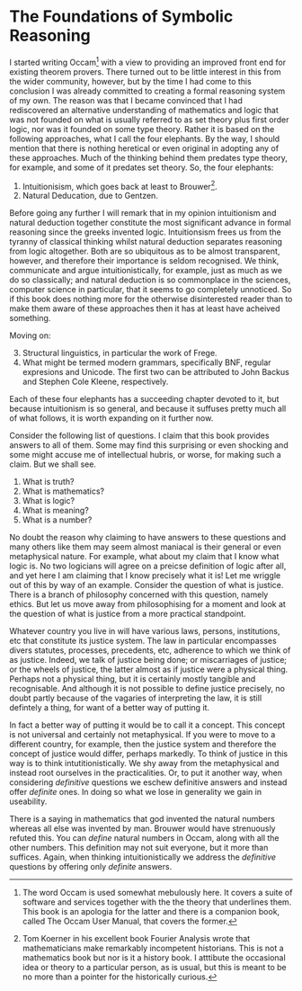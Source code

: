 # The Foundations of Symbolic Reasoning

I started writing Occam[^1] with a view to providing an improved front end for existing theorem provers.
There turned out to be little interest in this from the wider community, however, but by the time I had come to this conclusion I was already committed to creating a formal reasoning system of my own.
The reason was that I became convinced that I had rediscovered an alternative understanding of mathematics and logic that was not founded on what is usually referred to as set theory plus first order logic, nor was it founded on some type theory. 
Rather it is based on the following approaches, what I call the four elephants.
By the way, I should mention that there is nothing heretical or even original in adopting any of these approaches.
Much of the thinking behind them predates type theory, for example, and some of it predates set theory.
So, the four elephants:

1. Intuitionisism, which goes back at least to Brouwer[^2].
2. Natural Deducation, due to Gentzen.

Before going any further I will remark that in my opinion intuitionism and natural deduction together constitute the most significant advance in formal reasoning since the greeks invented logic.
Intuitionsism frees us from the tyranny of classical thinking whilst natural deduction separates reasoning from logic altogether.
Both are so ubiquitous as to be almost transparent, however, and therefore their importance is seldom recognised.
We think, communicate and argue intuitionistically, for example, just as much as we do so classically;
and natural deduction is so commonplace in the sciences, computer science in particular, that it seems to go completely unnoticed.
So if this book does nothing more for the otherwise disinterested reader than to make them aware of these approaches then it has at least have acheived something.

Moving on:

3. Structural linguistics, in particular the work of Frege.
4. What might be termed modern grammars, specifically BNF, regular expresions and Unicode. 
The first two can be attributed to John Backus and Stephen Cole Kleene, respectively.

Each of these four elephants has a succeeding chapter devoted to it,
but because intuitionism is so general, and because it suffuses pretty much all of what follows, it is worth expanding on it further now.

Consider the following list of questions.
I claim that this book provides answers to all of them.
Some may find this surprising or even shocking and some might accuse me of intellectual hubris, or worse, for making such a claim.
But we shall see.

1. What is truth?
2. What is mathematics?
3. What is logic?
4. What is meaning? 
5. What is a number? 

No doubt the reason why claiming to have answers to these questions and many others like them may seem almost maniacal is their general or even metaphysical nature. 
For example, what about my claim that I know what logic is.
No two logicians will agree on a preicse definition of logic after all, and yet here I am claiming that I know precisely what it is! Let me wriggle out of this by way of an example. 
Consider the question of what is justice.
There is a branch of philosophy concerned with this question, namely ethics.
But let us move away from philosophising for a moment and look at the question of what is justice from a more practical standpoint.

Whatever country you live in will have various laws, persons, institutions, etc that constitute its justice system.
The law in particular encompasses divers statutes, processes, precedents, etc, adherence to which we think of as justice.
Indeed, we talk of justice being done; or miscarriages of justice; or the wheels of justice, the latter almost as if justice were a physical thing.
Perhaps not a physical thing, but it is certainly mostly tangible and recognisable.
And although it is not possible to define justice precisely, no doubt partly because of the vagaries of interpreting the law, it is still defintely a thing, for want of a better way of putting it.

In fact a better way of putting it would be to call it a concept.
This concept is not universal and certainly not metaphysical.
If you were to move to a different country, for example, then the justice system and therefore the concept of justice would differ, perhaps markedly.
To think of justice in this way is to think intutitionistically.
We shy away from the metaphysical and instead root ourselves in the practicalities.
Or, to put it another way, when considering *definitive* questions we eschew definitive answers and instead offer *definite* ones.
In doing so what we lose in generality we gain in useability.

There is a saying in mathematics that god invented the natural numbers whereas all else was invented by man.
Brouwer would have strenuously refuted this.
You can *define* natural numbers in Occam, along with all the other numbers.
This definition may not suit everyone, but it more than suffices.
Again, when thinking intuitionistically we address the *definitive* questions by offering only *definite* answers.

[^1]: The word Occam is used somewhat mebulously here.
It covers a suite of software and services together with the the theory that underlines them.
This book is an apologia for the latter and there is a companion book, called The Occam User Manual, that covers the former.

[^2]: Tom Koerner in his excellent book Fourier Analysis wrote that mathematicians make remarkably incompetent historians.
This is not a mathematics book but nor is it a history book.
I atttibute the occasional idea or theory to a particular person, as is usual, but this is meant to be no more than a pointer for the historically curious.
